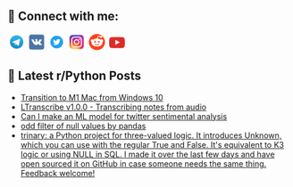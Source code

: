 ## 🔎 Connect with me:
[<img src="https://github.com/bullbesh/bullbesh/blob/main/images/Telegram.png" width="32" height="32" />](https://t.me/bullbesh)
[<img src="https://github.com/bullbesh/bullbesh/blob/main/images/VK.png" width="32" height="32" />](https://vk.com/bullbesh)
[<img src="https://github.com/bullbesh/bullbesh/blob/main/images/Twitter.png" width="32" height="32" />](https://twitter.com/bullbesh1)
[<img src="https://github.com/bullbesh/bullbesh/blob/main/images/Instagram.png" width="32" height="32" />](https://www.instagram.com/bullbesh)
[<img src="https://github.com/bullbesh/bullbesh/blob/main/images/Reddit.png" width="32" height="32" />](https://www.reddit.com/user/bullbesh)
[<img src="https://github.com/bullbesh/bullbesh/blob/main/images/YouTube.png" width="32" height="32" />](https://www.youtube.com/channel/UCtfjRs6uzgq5mfm8S06WTcg)

## 📕 Latest r/Python Posts
<!-- BLOG-POST-LIST:START -->
- [Transition to M1 Mac from Windows 10](https://www.reddit.com/r/Python/comments/zuhqjz/transition_to_m1_mac_from_windows_10/)
- [LTranscribe v1.0.0 - Transcribing notes from audio](https://www.reddit.com/r/Python/comments/zuhj99/ltranscribe_v100_transcribing_notes_from_audio/)
- [Can I make an ML model for twitter sentimental analysis](https://www.reddit.com/r/Python/comments/zuen6a/can_i_make_an_ml_model_for_twitter_sentimental/)
- [odd filter of null values by pandas](https://www.reddit.com/r/Python/comments/zue2zp/odd_filter_of_null_values_by_pandas/)
- [trinary: a Python project for three-valued logic. It introduces Unknown, which you can use with the regular True and False. It&#39;s equivalent to K3 logic or using NULL in SQL. I made it over the last few days and have open sourced it on GitHub in case someone needs the same thing. Feedback welcome!](https://www.reddit.com/r/Python/comments/zudwr6/trinary_a_python_project_for_threevalued_logic_it/)
<!-- BLOG-POST-LIST:END -->
